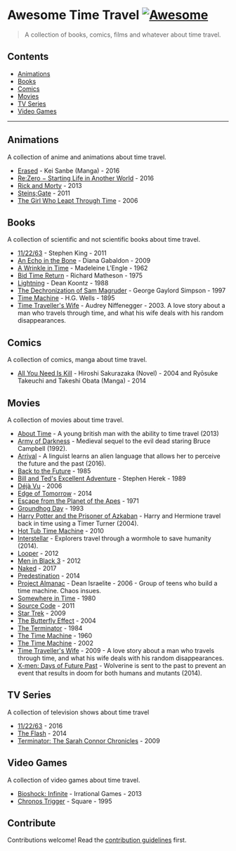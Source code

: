 ﻿# Awesome Time Travel [![Awesome](https://awesome.re/badge.svg)](https://awesome.re)

> A collection of books, comics, films and whatever about time travel.

## Contents

* [Animations](https://github.com/mstuttgart/awesome-time-travel/blob/master/README.md#animations)
* [Books](https://github.com/mstuttgart/awesome-time-travel/blob/master/README.md#books)
* [Comics](https://github.com/mstuttgart/awesome-time-travel/blob/master/README.md#comics)
* [Movies](https://github.com/mstuttgart/awesome-time-travel/blob/master/README.md#movies)
* [TV Series](https://github.com/mstuttgart/awesome-time-travel/blob/master/README.md#tv-series)
* [Video Games](https://github.com/mstuttgart/awesome-time-travel/blob/master/README.md#video-games)

- - -

## Animations

A collection of anime and animations about time travel.

* [Erased](https://en.wikipedia.org/wiki/Erased_(manga)) - Kei Sanbe (Manga) - 2016
* [Re:Zero − Starting Life in Another World](https://en.wikipedia.org/wiki/Re:Zero_−_Starting_Life_in_Another_World) - 2016
* [Rick and Morty](https://en.wikipedia.org/wiki/Rick_and_Morty) - 2013
* [Steins;Gate](https://en.wikipedia.org/wiki/Steins;Gate_(anime)) - 2011
* [The Girl Who Leapt Through Time](https://en.wikipedia.org/wiki/The_Girl_Who_Leapt_Through_Time_(2006_film)) - 2006

## Books

A collection of scientific and not scientific books about time travel.

* [11/22/63](https://en.wikipedia.org/wiki/11/22/63) - Stephen King - 2011
* [An Echo in the Bone](https://en.wikipedia.org/wiki/An_Echo_in_the_Bone) - Diana Gabaldon - 2009
* [A Wrinkle in Time](https://en.wikipedia.org/wiki/A_Wrinkle_in_Time) - Madeleine L'Engle - 1962
* [Bid Time Return](https://en.wikipedia.org/wiki/Bid_Time_Return) - Richard Matheson - 1975
* [Lightning](https://en.wikipedia.org/wiki/Lightning_(novel)) - Dean Koontz - 1988
* [The Dechronization of Sam Magruder](https://www.goodreads.com/book/show/57234.The_Dechronization_of_Sam_Magruder) - George Gaylord Simpson - 1997
* [Time Machine](https://en.wikipedia.org/wiki/The_Time_Machine) - H.G. Wells - 1895
* [Time Traveller's Wife](https://en.wikipedia.org/wiki/The_Time_Traveler%27s_Wife) - Audrey Niffenegger - 2003. A love story about a man who travels through time, and what his wife deals with his random disappearances.

## Comics
A collection of comics, manga about time travel.

* [All You Need Is Kill](https://en.wikipedia.org/wiki/All_You_Need_Is_Kill) - Hiroshi Sakurazaka (Novel) - 2004 and Ryōsuke Takeuchi and Takeshi Obata (Manga) - 2014

## Movies

A collection of movies about time travel.

* [About Time](https://en.wikipedia.org/wiki/About_Time_(2013_film)) - A young british man with the ability to time travel (2013)
* [Army of Darkness](https://en.wikipedia.org/wiki/Army_of_Darkness) - Medieval sequel to the evil dead staring Bruce Campbell (1992).
* [Arrival](https://en.wikipedia.org/wiki/Arrival_(film)) - A linguist learns an alien language that allows her to perceive the future and the past (2016).
* [Back to the Future](https://en.wikipedia.org/wiki/Back_to_the_Future_(franchise)) - 1985
* [Bill and Ted's Excellent Adventure](https://en.wikipedia.org/wiki/Bill_%26_Ted%27s_Excellent_Adventure) - Stephen Herek - 1989
* [Déjà Vu](https://en.wikipedia.org/wiki/D%C3%A9j%C3%A0_Vu_(2006_film)) - 2006
* [Edge of Tomorrow](https://en.wikipedia.org/wiki/Edge_of_Tomorrow) - 2014
* [Escape from the Planet of the Apes](https://en.wikipedia.org/wiki/Escape_from_the_Planet_of_the_Apes) - 1971
* [Groundhog Day](https://en.wikipedia.org/wiki/Groundhog_Day_(film)) - 1993
* [Harry Potter and the Prisoner of Azkaban](http://www.imdb.com/title/tt0304141/) - Harry and Hermione travel back in time using a Timer Turner (2004).
* [Hot Tub Time Machine](https://en.wikipedia.org/wiki/Hot_Tub_Time_Machine) - 2010
* [Interstellar](https://en.wikipedia.org/wiki/Interstellar_(film)) - Explorers travel through a wormhole to save humanity (2014).
* [Looper](https://en.wikipedia.org/wiki/Looper_(film)) - 2012
* [Men in Black 3](https://en.wikipedia.org/wiki/Men_in_Black_3) - 2012
* [Naked](https://en.wikipedia.org/wiki/Naked_(2017_film)) - 2017
* [Predestination](https://en.wikipedia.org/wiki/Predestination_(film)) - 2014
* [Project Almanac](https://en.wikipedia.org/wiki/Project_Almanac) - Dean Israelite - 2006 - Group of teens who build a time machine. Chaos insues.
* [Somewhere in Time](https://en.wikipedia.org/wiki/Somewhere_in_Time_(film)) - 1980
* [Source Code](https://en.wikipedia.org/wiki/Source_Code) - 2011
* [Star Trek](https://en.wikipedia.org/wiki/Star_Trek_(film)) - 2009
* [The Butterfly Effect](https://en.wikipedia.org/wiki/The_Butterfly_Effect) - 2004
* [The Terminator](https://en.wikipedia.org/wiki/Terminator_(franchise)) - 1984
* [The Time Machine](https://en.wikipedia.org/wiki/The_Time_Machine_(1960_film)) - 1960
* [The Time Machine](https://en.wikipedia.org/wiki/The_Time_Machine_(2002_film)) - 2002
* [Time Traveller's Wife](https://en.wikipedia.org/wiki/The_Time_Traveler%27s_Wife_(film)) - 2009 - A love story about a man who travels through time, and what his wife deals with his random disappearances.
* [X-men: Days of Future Past](http://www.imdb.com/title/tt1877832/) - Wolverine is sent to the past to prevent an event that results in doom for both humans and mutants (2014).

## TV Series

A collection of television shows about time travel

* [11/22/63](https://en.wikipedia.org/wiki/11.22.63) - 2016
* [The Flash](https://en.wikipedia.org/wiki/The_Flash_(2014_TV_series)) - 2014
* [Terminator: The Sarah Connor Chronicles](https://en.wikipedia.org/wiki/Terminator:_The_Sarah_Connor_Chronicles) - 2009

## Video Games

A collection of video games about time travel.

* [Bioshock: Infinite](https://en.wikipedia.org/wiki/BioShock_Infinite) - Irrational Games - 2013
* [Chronos Trigger](https://en.wikipedia.org/wiki/Chrono_Trigger) - Square - 1995

## Contribute

Contributions welcome! Read the [contribution guidelines](CONTRIBUTING.md) first.
